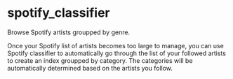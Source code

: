 # spotify_classifier

Browse Spotify artists groupped by genre.

Once your Spotify list of artists becomes too large to manage, you can use Spotify classifier to automatically go through the list of your followed artists to create an index groupped by category. The categories will be automatically determined based on the artists you follow.
